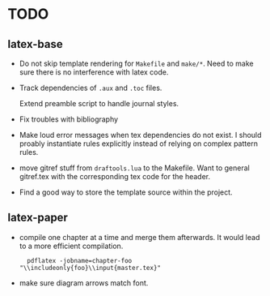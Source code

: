TODO
====

## latex-base

* Do not skip template rendering for `Makefile` and `make/*`. Need to make sure
  there is no interference with latex code.

* Track dependencies of `.aux` and `.toc` files.

  Extend preamble script to handle journal styles.

* Fix troubles with bibliography

* Make loud error messages when tex dependencies do not exist. I should proably
  instantiate rules explicitly instead of relying on complex pattern rules.

* move gitref stuff from `draftools.lua` to the Makefile. Want to general gitref.tex with
  the corresponding tex code for the header.

* Find a good way to store the template source within the project.

## latex-paper

* compile one chapter at a time and merge them afterwards. It would lead to a more
  efficient compilation.

        pdflatex -jobname=chapter-foo "\\includeonly{foo}\\input{master.tex}"

* make sure diagram arrows match font.
